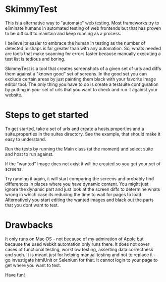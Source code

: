 SkimmyTest
==========

This is a alternative way to "automate" web testing. Most frameworks try to eliminate humans in automated testing of web
frontends but that has proven to be difficult to maintain and keep running as a process.

I believe its easier to embrace the human in testing as the number of detected mishaps is far greater than with any
automation. So, whats needed are tools that make scanning for errors faster because manually executing a test list is
tedious and boring.

SkimmyTest is a tool that creates screenshots of a given set of urls and diffs them against a "known good" set of screens.
In the good set you can exclude certain areas by just painting them black with your favorite image editor tool.
The only thing you have to do is create a testsuite configuration by putting in your set of urls that you want to check
and run it against your website.

Steps to get started
====================

To get started, take a set of urls and create a hosts.properties and a suite.properties in the suites directory. See the
example, that should make it easy to understand.

Run the tests by running the Main class (at the moment) and select suite and host to run against.

If the "wanted" Image does not exist it will be created so you get your set of screens.

Try running it again, it will start comparing the screens and probably find differences in places where you have
dynamic content. You might just ignore the dynamic part and just look at the screen diffs to determine whats wrong
in which case its reducing the time to wait for pages to load. Alternatively you start editing the wanted images
and black out the parts that you dont want to test.

Drawbacks
=========

It only runs on Mac OS - not because of my admiration of Apple but because the used webkit automation only runs there.
It does not cover cases of functional testing, workflow testing, asserting data correctness and such.
It is meant just for helping manual testing and not to replace it - go investigate htmlUnit or Selenium for that.
It cannot login to your page to get where you want to test.

Have fun!